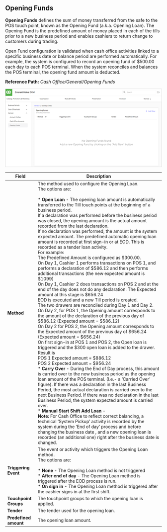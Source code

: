 ## Opening Funds

**Opening Funds** defines the sum of money transferred from the safe to the POS touch point, known as the Opening Fund (a.k.a. Opening Loan). The Opening Fund is the predefined amount of money placed in each of the tills prior to a new business period and enables cashiers to return change to customers during trading.

Open Fund configuration is validated when cash office activities linked to a specific business date or balance period are performed automatically.  For example, the system is configured to record an opening fund of $500.00 each day to each POS terminal. When the system reconciles and balances the POS terminal, the opening fund amount is deducted.

**Reference Path:** *Cash Office/General/Opening Funds*

![Opening Funds Screen](/Images/OpeningFundsScreen.png)

|**Field**|**Description**|
|---------|----------|
|**Method**|The method used to configure the Opening Loan.<BR>The options are:<BR><BR>* **Open Loan** - The opening loan amount is automatically transferred to the Till touch points at the beginning of a business period.<BR>If a declaration was performed before the business period was closed, the opening amount is the actual amount recorded from the last declaration.<BR>If no declaration was performed, the amount is the system expected amount. The predefined automatic opening loan amount is recorded at first sign-in or at EOD.  This is recorded as a tender loan activity.<BR>For example:<BR>The Predefined Amount is configured as $300.00.<BR>On Day 1, Cashier 1 performs transactions on POS 1, and performs a declaration of $586.12 and then performs additional transactions (the new expected amount is $1099)<BR>On Day 1, Cashier 2 does transactions on POS 2 and at the end of the day does not do any declaration. The Expected amount at this stage is $656.24<BR>EOD is executed and a new Till period is created.<BR>The two drawers are reconciled during Day 1 and Day 2.<BR>On Day 2, for POS 1, the Opening amount corresponds to the amount of the declaration of the previous day of $586.12 (Expected amount = $586.12)<BR>On Day 2 for POS 2, the Opening amount corresponds to the Expected amount of the previous day of $656.24 (Expected amount = $656.24)<BR>On first sign-in at POS 1 and POS 2, the Open loan is triggered and the $300 open loan is added to the drawer. Result is<BR>POS 1 Expected amount = $886.12<BR>POS 2 Expected amount = $956.24<BR>* **Carry Over** - During the End of Day process, this amount is carried over to the new business period as the opening loan amount of the POS terminal.   (I.e.- a ‘Carried Over’ figure).  If there was a declaration in the last Business Period, the most actual declaration is carried over to the next Business Period. If there was no declaration in the last Business Period, the system expected amount is carried over.<BR>* **Manual Start Shift Add Loan** -<BR>**Note:** For Cash Office to reflect correct balancing, a technical ‘System Pickup’ activity is recorded by the system during the ‘End of day’ process and before changing the business date , and a new opening loan is recorded (an additional one) right after the business date is changed.|
|**Triggering Event**|The event or activity which triggers the Opening Loan method. <BR>The options are:<BR><BR>* **None** - The Opening Loan method is not triggered<br>* **After end of day** - The Opening Loan method is triggered after the EOD process is run. <br>* **On sign in** - The Opening Loan method is triggered after the cashier signs in at the first shift.| 
|**Touchpoint Groups**|The touchpoint groups to which the opening loan is applied.|
|**Tender**|The tender used for the opening loan.|
|**Predefined amount**|The opening loan amount.|